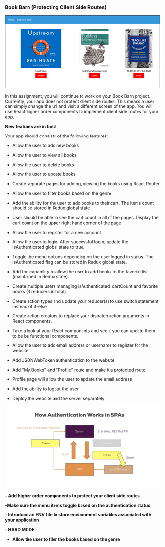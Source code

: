 ### Book Barn (Protecting Client Side Routes) 

![Book Barn Screenshot](book-barn.png)

 In this assignment, you will continue to work on your Book Barn project. Currently, your app does not protect client side routes. This means a user can simply change the url and visit a different screen of the app. You will use React higher order components to implement client side routes for your app. 

**New features are in bold** 

Your app should consists of the following features: 

- Allow the user to add new books 

- Allow the user to view all books 

- Allow the user to delete books 

- Allow the user to update books 

- Create separate pages for adding, viewing the books using React Router 

- Allow the user to filter books based on the genre

- Add the ability for the user to add books to their cart. The items count should be stored in Redux global state  

- User should be able to see the cart count in all of the pages. Display the cart count on the upper right hand corner of the page 

- Allow the user to register for a new account 

- Allow the user to login. After successful login, update the isAuthenticated global state to true. 

- Toggle the menu options depending on the user logged in status. The isAuthenticated flag can be stored in Redux global state. 

- Add the capability to allow the user to add books to the favorite list (maintained in Redux state). 

- Create multiple users managing isAuthenticated, cartCount and favorite books (3 reducers in total) 

- Create action types and update your reducer(s) to use switch statement instead of if-else 

- Create action creators to replace your dispatch action arguments in React components. 

- Take a look at your React components and see if you can update them to be be functional components. 

- Allow the user to add email address or username to register for the website

- Add JSONWebToken authentication to the website 

- Add "My Books" and "Profile" route and make it a protected route 

- Profile page will allow the user to update the email address

- Add the ability to logout the user 

- Deploy the website and the server separately  

![JWT Authentication Flow](jwt-flow.png)

**- Add higher order components to protect your client side routes** 

**-Make sure the menu items toggle based on the authentication status**

**- Introduce an ENV file to store environment variables associated with your application**

 
**- HARD MODE** 

- **Allow the user to filer the books based on the genre**